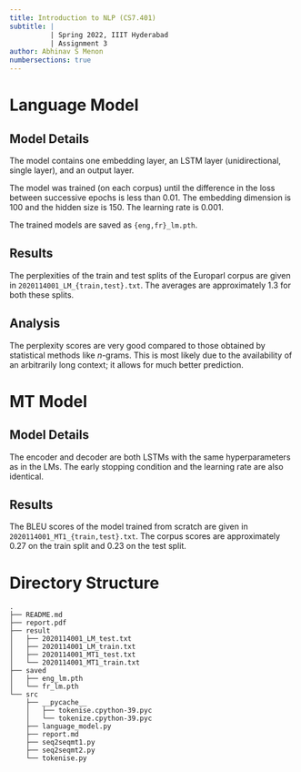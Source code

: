 ```yaml
---
title: Introduction to NLP (CS7.401)
subtitle: |
          | Spring 2022, IIIT Hyderabad
          | Assignment 3
author: Abhinav S Menon
numbersections: true
---
```


# Language Model
## Model Details
The model contains one embedding layer, an LSTM layer (unidirectional, single layer), and an output layer.  

The model was trained (on each corpus) until the difference in the loss between successive epochs is less than 0.01. The embedding dimension is 100 and the hidden size is 150. The learning rate is 0.001.  

The trained models are saved as `{eng,fr}_lm.pth`.  

## Results
The perplexities of the train and test splits of the Europarl corpus are given in `2020114001_LM_{train,test}.txt`. The averages are approximately 1.3 for both these splits.

## Analysis
The perplexity scores are very good compared to those obtained by statistical methods like $n$-grams. This is most likely due to the availability of an arbitrarily long context; it allows for much better prediction.

# MT Model
## Model Details
The encoder and decoder are both LSTMs with the same hyperparameters as in the LMs. The early stopping condition and the learning rate are also identical.

## Results
The BLEU scores of the model trained from scratch are given in `2020114001_MT1_{train,test}.txt`. The corpus scores are approximately 0.27 on the train split and 0.23 on the test split.

# Directory Structure
```
.
├── README.md
├── report.pdf
├── result
│   ├── 2020114001_LM_test.txt
│   ├── 2020114001_LM_train.txt
│   ├── 2020114001_MT1_test.txt
│   └── 2020114001_MT1_train.txt
├── saved
│   ├── eng_lm.pth
│   └── fr_lm.pth
└── src
    ├── __pycache__
    │   ├── tokenise.cpython-39.pyc
    │   └── tokenize.cpython-39.pyc
    ├── language_model.py
    ├── report.md
    ├── seq2seqmt1.py
    ├── seq2seqmt2.py
    └── tokenise.py
```
